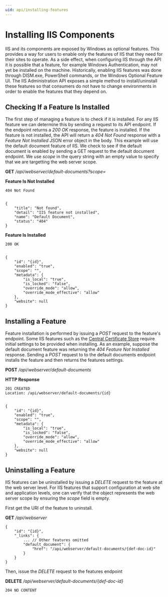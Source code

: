 ```yaml
---
uid: api/installing-features
---
```


# Installing IIS Components

IIS and its components are exposed by Windows as optional features. This provides a way for users to enable only the features of IIS that they need for their sites to operate. As a side effect, when configuring IIS through the API it is possible that a feature, for example Windows Authentication, may not yet be installed on the machine. Historically, enabling IIS features was done through DISM.exe, PowerShell commands, or the Windows Optional Feature UI. The IIS Administration API exposes a simple method to install/uninstall these features so that consumers do not have to change environments in order to enable the features that they depend on.

## Checking If a Feature Is Installed

The first step of managing a feature is to check if it is installed. For any IIS feature we can determine this by sending a request to its API endpoint. If the endpoint returns a _200 OK_ response, the feature is installed. If the feature is not installed, the API will return a _404 Not Found_ response with a _Feature Not Installed_ JSON error object in the body. This example will use the default document feature of IIS. We check to see if the default document is enabled by sending a GET request to the default document endpoint. We use _scope_ in the query string with an empty value to specify that we are targetting the web server scope.

**GET** _/api/webserver/default-documents?scope=_

**Feature Is Not Installed**

```
404 Not Found


{
    "title": "Not found",
    "detail": "IIS feature not installed",
    "name": "Default Document",
    "status": "404"
}
```

**Feature Is Installed**

```
200 OK


{
    "id": "{id}",
    "enabled": "true",
    "scope": "",
    "metadata": {
        "is_local": "true",
        "is_locked": "false",
        "override_mode": "allow",
        "override_mode_effective": "allow"
    },
    "website": null
}
```

## Installing a Feature

Feature installation is performed by issuing a _POST_ request to the feature's endpoint. Some IIS features such as the [Central Certificate Store](centralized-certificates.md) require initial settings to be provided when installing. As an example, suppose the default document feature was returning the _404 Feature Not Installed_ response. Sending a _POST_ request to to the default documents endpoint installs the feature and then returns the features settings.

**POST** _/api/webserver/default-documents_

**HTTP Response**
```
201 CREATED
Location: /api/webserver/default-documents/{id}


{
    "id": "{id}",
    "enabled": "true",
    "scope": "",
    "metadata": {
        "is_local": "true",
        "is_locked": "false",
        "override_mode": "allow",
        "override_mode_effective": "allow"
    },
    "website": null
}
```

## Uninstalling a Feature

IIS features can be uninstalled by issuing a _DELETE_ request to the feature at the web server level. For IIS features that support configuration at web site and application levels, one can verify that the object represents the web server scope by ensuring the _scope_ field is empty. 

First get the URI of the feature to uninstall.

**GET** _/api/webserver_

```
{
    "id": "{id}",
    "_links": {
        ... // Other features omitted
        "default_document": {
            "href": "/api/webserver/default-documents/{def-doc-id}"
        }
    }
}
```

Then, issue the _DELETE_ request to the features endpoint

**DELETE** _/api/webserver/default-documents/{def-doc-id}_

`
204 NO CONTENT
`